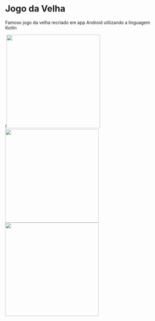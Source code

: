 # Jogo da Velha
Famoso jogo da velha recriado em app Android utilizando a linguagem Kotlin


 !<img src="https://user-images.githubusercontent.com/101990417/201422767-7e3f63bf-bc25-4acc-95c9-e405e40df211.jpeg" width="300px" heigth="250px"/>
 <img src="https://user-images.githubusercontent.com/101990417/201422766-cd386b63-87a6-4244-84d7-c049229b7e71.jpeg" width="300px" heigth="250px"/>
 <img src="https://user-images.githubusercontent.com/101990417/201422762-76bd8724-8e86-4dcb-8ae6-4719e0f61495.jpeg" width="300px" heigth="250px"/>



